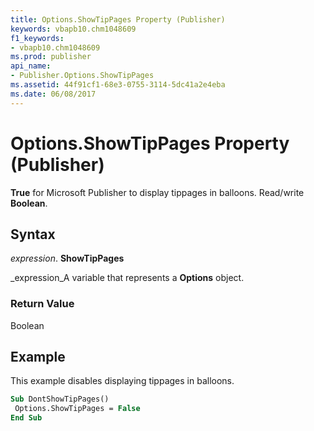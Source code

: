 ```yaml
---
title: Options.ShowTipPages Property (Publisher)
keywords: vbapb10.chm1048609
f1_keywords:
- vbapb10.chm1048609
ms.prod: publisher
api_name:
- Publisher.Options.ShowTipPages
ms.assetid: 44f91cf1-68e3-0755-3114-5dc41a2e4eba
ms.date: 06/08/2017
---
```



# Options.ShowTipPages Property (Publisher)

 **True** for Microsoft Publisher to display tippages in balloons. Read/write **Boolean**.


## Syntax

 _expression_. **ShowTipPages**

 _expression_A variable that represents a **Options** object.


### Return Value

Boolean


## Example

This example disables displaying tippages in balloons.


```vb
Sub DontShowTipPages() 
 Options.ShowTipPages = False 
End Sub
```


